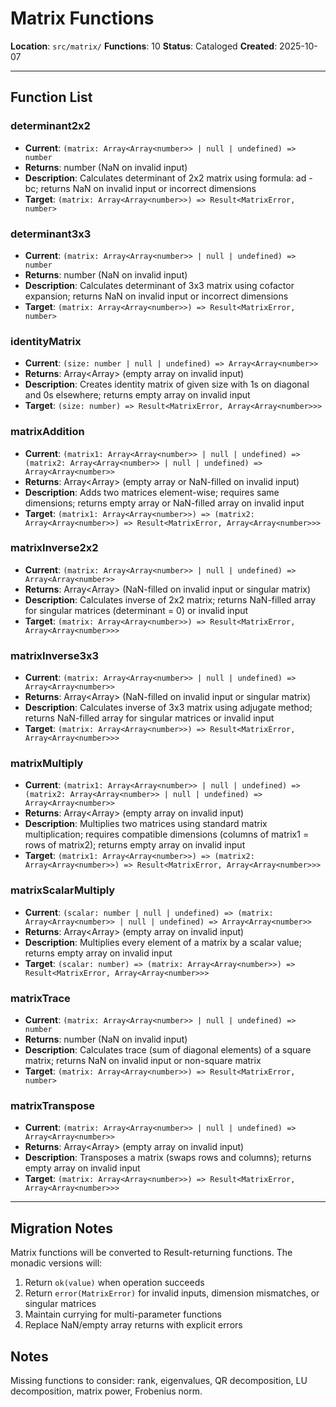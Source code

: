 # Matrix Functions

**Location**: `src/matrix/`
**Functions**: 10
**Status**: Cataloged
**Created**: 2025-10-07

---

## Function List

### determinant2x2

- **Current**: `(matrix: Array<Array<number>> | null | undefined) => number`
- **Returns**: number (NaN on invalid input)
- **Description**: Calculates determinant of 2x2 matrix using formula: ad - bc; returns NaN on invalid input or incorrect dimensions
- **Target**: `(matrix: Array<Array<number>>) => Result<MatrixError, number>`

### determinant3x3

- **Current**: `(matrix: Array<Array<number>> | null | undefined) => number`
- **Returns**: number (NaN on invalid input)
- **Description**: Calculates determinant of 3x3 matrix using cofactor expansion; returns NaN on invalid input or incorrect dimensions
- **Target**: `(matrix: Array<Array<number>>) => Result<MatrixError, number>`

### identityMatrix

- **Current**: `(size: number | null | undefined) => Array<Array<number>>`
- **Returns**: Array<Array<number>> (empty array on invalid input)
- **Description**: Creates identity matrix of given size with 1s on diagonal and 0s elsewhere; returns empty array on invalid input
- **Target**: `(size: number) => Result<MatrixError, Array<Array<number>>>`

### matrixAddition

- **Current**: `(matrix1: Array<Array<number>> | null | undefined) => (matrix2: Array<Array<number>> | null | undefined) => Array<Array<number>>`
- **Returns**: Array<Array<number>> (empty array or NaN-filled on invalid input)
- **Description**: Adds two matrices element-wise; requires same dimensions; returns empty array or NaN-filled array on invalid input
- **Target**: `(matrix1: Array<Array<number>>) => (matrix2: Array<Array<number>>) => Result<MatrixError, Array<Array<number>>>`

### matrixInverse2x2

- **Current**: `(matrix: Array<Array<number>> | null | undefined) => Array<Array<number>>`
- **Returns**: Array<Array<number>> (NaN-filled on invalid input or singular matrix)
- **Description**: Calculates inverse of 2x2 matrix; returns NaN-filled array for singular matrices (determinant = 0) or invalid input
- **Target**: `(matrix: Array<Array<number>>) => Result<MatrixError, Array<Array<number>>>`

### matrixInverse3x3

- **Current**: `(matrix: Array<Array<number>> | null | undefined) => Array<Array<number>>`
- **Returns**: Array<Array<number>> (NaN-filled on invalid input or singular matrix)
- **Description**: Calculates inverse of 3x3 matrix using adjugate method; returns NaN-filled array for singular matrices or invalid input
- **Target**: `(matrix: Array<Array<number>>) => Result<MatrixError, Array<Array<number>>>`

### matrixMultiply

- **Current**: `(matrix1: Array<Array<number>> | null | undefined) => (matrix2: Array<Array<number>> | null | undefined) => Array<Array<number>>`
- **Returns**: Array<Array<number>> (empty array on invalid input)
- **Description**: Multiplies two matrices using standard matrix multiplication; requires compatible dimensions (columns of matrix1 = rows of matrix2); returns empty array on invalid input
- **Target**: `(matrix1: Array<Array<number>>) => (matrix2: Array<Array<number>>) => Result<MatrixError, Array<Array<number>>>`

### matrixScalarMultiply

- **Current**: `(scalar: number | null | undefined) => (matrix: Array<Array<number>> | null | undefined) => Array<Array<number>>`
- **Returns**: Array<Array<number>> (empty array on invalid input)
- **Description**: Multiplies every element of a matrix by a scalar value; returns empty array on invalid input
- **Target**: `(scalar: number) => (matrix: Array<Array<number>>) => Result<MatrixError, Array<Array<number>>>`

### matrixTrace

- **Current**: `(matrix: Array<Array<number>> | null | undefined) => number`
- **Returns**: number (NaN on invalid input)
- **Description**: Calculates trace (sum of diagonal elements) of a square matrix; returns NaN on invalid input or non-square matrix
- **Target**: `(matrix: Array<Array<number>>) => Result<MatrixError, number>`

### matrixTranspose

- **Current**: `(matrix: Array<Array<number>> | null | undefined) => Array<Array<number>>`
- **Returns**: Array<Array<number>> (empty array on invalid input)
- **Description**: Transposes a matrix (swaps rows and columns); returns empty array on invalid input
- **Target**: `(matrix: Array<Array<number>>) => Result<MatrixError, Array<Array<number>>>`

---

## Migration Notes

Matrix functions will be converted to Result-returning functions. The monadic versions will:

1. Return `ok(value)` when operation succeeds
2. Return `error(MatrixError)` for invalid inputs, dimension mismatches, or singular matrices
3. Maintain currying for multi-parameter functions
4. Replace NaN/empty array returns with explicit errors

## Notes

Missing functions to consider: rank, eigenvalues, QR decomposition, LU decomposition, matrix power, Frobenius norm.
